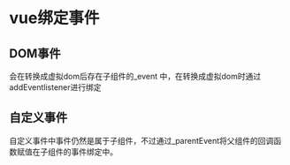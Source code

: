 # vue绑定事件

## DOM事件

会在转换成虚拟dom后存在子组件的_event 中，在转换成虚拟dom时通过addEventlistener进行绑定

## 自定义事件

自定义事件中事件仍然是属于子组件，不过通过_parentEvent将父组件的回调函数赋值在子组件的事件绑定中。